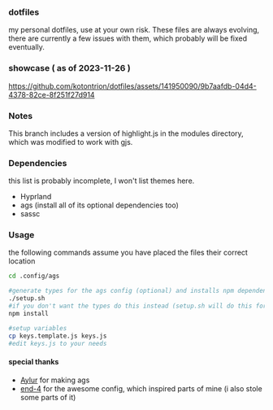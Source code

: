 ### dotfiles
my personal dotfiles, use at your own risk.
These files are always evolving, there are currently a few issues with them, which probably will be fixed eventually.

### showcase ( as of 2023-11-26 )

https://github.com/kotontrion/dotfiles/assets/141950090/9b7aafdb-04d4-4378-82ce-8f251f27d914

### Notes
This branch includes a version of highlight.js in the modules directory, which was modified to work with gjs.

### Dependencies
this list is probably incomplete, I won't list themes here.
- Hyprland
- ags (install all of its optional dependencies too)
- sassc

### Usage
the following commands assume you have placed the files their correct location
```bash
cd .config/ags

#generate types for the ags config (optional) and installs npm dependencies. (This will not work if you haven't put the files into  ~/.config/ags)
./setup.sh
#if you don't want the types do this instead (setup.sh will do this for you)
npm install

#setup variables
cp keys.template.js keys.js
#edit keys.js to your needs
```

#### special thanks
- [Aylur](https://www.github.com/Aylur) for making ags
- [end-4](https://www.github.com/end-4) for the awesome config, which inspired parts of mine (i also stole some parts of it)
